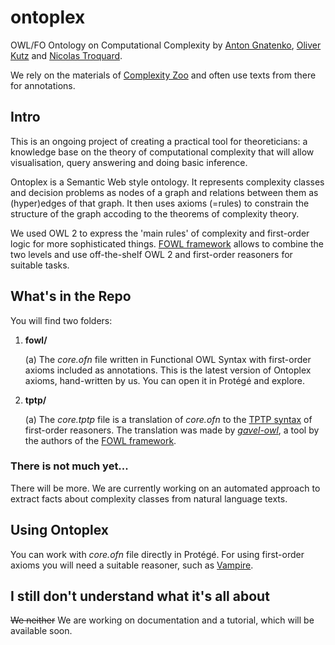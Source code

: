 # ontoplex
OWL/FO Ontology on Computational Complexity by [Anton Gnatenko](https://gnatenko.github.io), [Oliver Kutz](https://www.inf.unibz.it/~okutz/) and [Nicolas Troquard](https://gssi.it/people/professors/lectures-computer-science/item/24936-troquard-nicolas).

We rely on the materials of [Complexity Zoo](https://complexityzoo.net/Complexity_Zoo) and often use texts from there for annotations.


## Intro

This is an ongoing project of creating a practical tool for theoreticians: a knowledge base on the theory of computational complexity that will allow visualisation, query answering and doing basic inference.

Ontoplex is a Semantic Web style ontology. It represents complexity classes and decision problems as nodes of a graph and relations between them as (hyper)edges of that graph. It then uses axioms (=rules) to constrain the structure of the graph accoding to the theorems of complexity theory.

We used OWL 2 to express the 'main rules' of complexity and first-order logic for more sophisticated things. [FOWL framework](https://doi.org/10.3233/SW-243440) allows to combine the two levels and use off-the-shelf OWL 2 and first-order reasoners for suitable tasks.


## What's in the Repo

You will find two folders:

1. **fowl/**

    (a) The *core.ofn* file written in Functional OWL Syntax with first-order axioms included as annotations. This is the latest version of Ontoplex axioms, hand-written by us. You can open it in Protégé and explore.

2. **tptp/**

    (a) The *core.tptp* file is a translation of *core.ofn* to the [TPTP syntax](https://tptp.org/TPTP/SyntaxBNF.html) of first-order reasoners. The translation was made by [*gavel-owl*](https://github.com/gavel-tool/python-gavel-owl), a tool by the authors of the [FOWL framework](https://doi.org/10.3233/SW-243440).


### There is not much yet...    

There will be more. We are currently working on an automated approach to extract facts about complexity classes from natural language texts. 


## Using Ontoplex

You can work with *core.ofn* file directly in Protégé. For using first-order axioms you will need a suitable reasoner, such as [Vampire](https://vprover.github.io). 

## I still don't understand what it's all about

~~We neither~~ We are working on documentation and a tutorial, which will be available soon.
